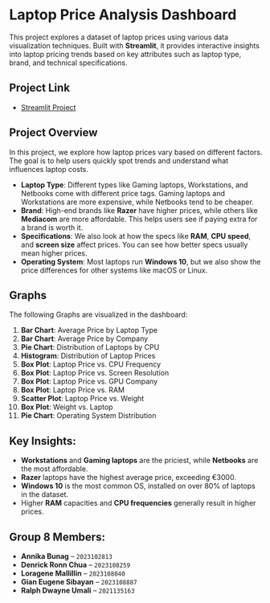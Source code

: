 # Laptop Price Analysis Dashboard

This project explores a dataset of laptop prices using various data visualization techniques. Built with **Streamlit**, it provides interactive insights into laptop pricing trends based on key attributes such as laptop type, brand, and technical specifications.

## Project Link
- [Streamlit Project](https://css145-group8-activity3.streamlit.app/?fbclid=IwZXh0bgNhZW0CMTEAAR3vYPEbuK4SiEtp8s3dUGlpNFAD0NRoYtbdx1D9d-Qhw00vF0L5751gUBU_aem_bSB7W0tCR75RzyWYgjNSlQ)
  
## Project Overview
In this project, we explore how laptop prices vary based on different factors. The goal is to help users quickly spot trends and understand what influences laptop costs. 

- **Laptop Type**: Different types like Gaming laptops, Workstations, and Netbooks come with different price tags. Gaming laptops and Workstations are more expensive, while Netbooks tend to be cheaper.
- **Brand**: High-end brands like **Razer** have higher prices, while others like **Mediacom** are more affordable. This helps users see if paying extra for a brand is worth it.
- **Specifications**: We also look at how the specs like **RAM**, **CPU speed**, and **screen size** affect prices. You can see how better specs usually mean higher prices.
- **Operating System**: Most laptops run **Windows 10**, but we also show the price differences for other systems like macOS or Linux.



## Graphs
The following Graphs are visualized in the dashboard:
1. **Bar Chart**: Average Price by Laptop Type
2. **Bar Chart**: Average Price by Company
3. **Pie Chart**: Distribution of Laptops by CPU 
4. **Histogram**: Distribution of Laptop Prices
5. **Box Plot**: Laptop Price vs. CPU Frequency
6. **Box Plot**: Laptop Price vs. Screen Resolution
7. **Box Plot**: Laptop Price vs. GPU Company
8. **Box Plot**: Laptop Price vs. RAM 
9. **Scatter Plot**: Laptop Price vs. Weight 
10. **Box Plot**: Weight vs. Laptop
11. **Pie Chart**: Operating System Distribution

## Key Insights:
- **Workstations** and **Gaming laptops** are the priciest, while **Netbooks** are the most affordable.
- **Razer** laptops have the highest average price, exceeding €3000.
- **Windows 10** is the most common OS, installed on over 80% of laptops in the dataset.
- Higher **RAM** capacities and **CPU frequencies** generally result in higher prices.

## Group 8 Members:
- **Annika Bunag** – `2023102813`
- **Denrick Ronn Chua** – `2023108259`
- **Loragene Mallillin** – `2023108040`
- **Gian Eugene Sibayan** – `2023108887`
- **Ralph Dwayne Umali** – `2021135163`
